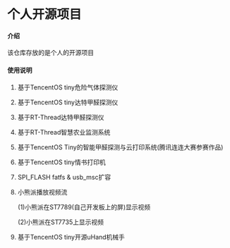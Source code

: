 # 个人开源项目

#### 介绍
该仓库存放的是个人的开源项目

#### 使用说明

1. 基于TencentOS tiny危险气体探测仪

2. 基于TencentOS tiny达特甲醛探测仪

3. 基于RT-Thread达特甲醛探测仪

4. 基于RT-Thread智慧农业监测系统

5. 基于TencentOS Tiny的智能甲醛探测与云打印系统(腾讯连连大赛参赛作品)

6. 基于TencentOS tiny情书打印机

7. SPI_FLASH fatfs & usb_msc扩容

8. 小熊派播放视频流

   (1)小熊派在ST7789(自己开发板上的屏)显示视频

   (2)小熊派在ST7735上显示视频
   
9. 基于TencentOS tiny开源uHand机械手
